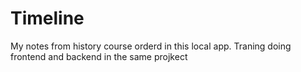 # Timeline
My notes from history course orderd in this local app. Traning doing frontend and backend in the same projkect
